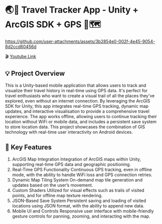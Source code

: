 # :earth_asia::round_pushpin: Travel Tracker App - Unity + ArcGIS SDK + GPS :feet::world_map:

https://github.com/user-attachments/assets/3b2854e0-002f-4e45-9054-8d2ccd60456d

:clapper: [Youtube Link](https://youtu.be/H86UgrCaU0g)

## :bulb: Project Overview
This is a Unity-based mobile application that allows users to track and visualize their travel history in real-time using GPS data. It's perfect for travel enthusiasts who want to create a visual trail of all the places they've explored, even without an internet connection. By leveraging the ArcGIS SDK for Unity, this app integrates real-time GPS tracking, dynamic map updates, and interactive visualisation to provide a comprehensive travel experience. The app works offline, allowing users to continue tracking their location without WiFi or mobile data, and includes a persistent save system to store location data.
This project showcases the combination of GIS technology with real-time user interactivity on Android devices. 

## :key: Key Features
  1. ArcGIS Map Integration 
      Integration of ArcGIS maps within Unity, supporting real-time GPS data and geographic positioning.
  2. Real-Time GPS Functionality
      Continuous GPS tracking, even in offline mode, with the ability to handle WiFi loss and GPS connection retries.
  3. Dynamic Map Tiling System
      On-demand map tile generation and updates based on the user’s movement.
  4. Custom Shaders
      Utilized for visual effects such as trails of visited points, and for offline map texture rendering.
  5. JSON-Based Save System
      Persistent saving and loading of visited locations using JSON format, with the ability to append new data.
  6. Mobile UI and Controls
      Responsive user interface with mobile-friendly gesture controls for panning, zooming, and interacting with the map.


